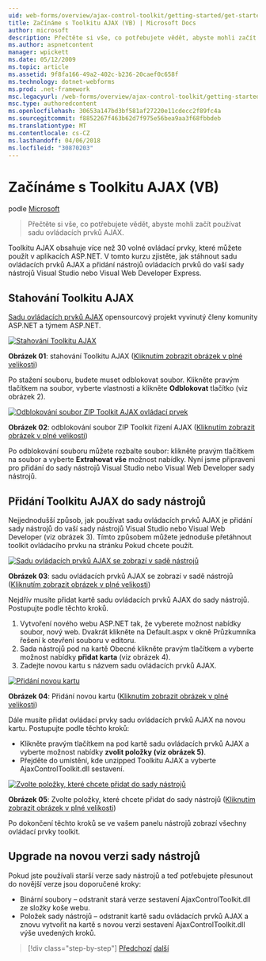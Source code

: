 ```yaml
---
uid: web-forms/overview/ajax-control-toolkit/getting-started/get-started-with-the-ajax-control-toolkit-vb
title: Začínáme s Toolkitu AJAX (VB) | Microsoft Docs
author: microsoft
description: Přečtěte si vše, co potřebujete vědět, abyste mohli začít používat sadu ovládacích prvků AJAX.
ms.author: aspnetcontent
manager: wpickett
ms.date: 05/12/2009
ms.topic: article
ms.assetid: 9f8fa166-49a2-402c-b236-20caef0c658f
ms.technology: dotnet-webforms
ms.prod: .net-framework
msc.legacyurl: /web-forms/overview/ajax-control-toolkit/getting-started/get-started-with-the-ajax-control-toolkit-vb
msc.type: authoredcontent
ms.openlocfilehash: 30653a147bd3bf581af27220e11cdecc2f89fc4a
ms.sourcegitcommit: f8852267f463b62d7f975e56bea9aa3f68fbbdeb
ms.translationtype: MT
ms.contentlocale: cs-CZ
ms.lasthandoff: 04/06/2018
ms.locfileid: "30870203"
---
```

<a name="get-started-with-the-ajax-control-toolkit-vb"></a>Začínáme s Toolkitu AJAX (VB)
====================
podle [Microsoft](https://github.com/microsoft)

> Přečtěte si vše, co potřebujete vědět, abyste mohli začít používat sadu ovládacích prvků AJAX.


Toolkitu AJAX obsahuje více než 30 volné ovládací prvky, které můžete použít v aplikacích ASP.NET. V tomto kurzu zjistěte, jak stáhnout sadu ovládacích prvků AJAX a přidání nástrojů ovládacích prvků do vaší sady nástrojů Visual Studio nebo Visual Web Developer Express.

## <a name="downloading-the-ajax-control-toolkit"></a>Stahování Toolkitu AJAX

[Sadu ovládacích prvků AJAX](http://devexpress.com/act) opensourcový projekt vyvinutý členy komunity ASP.NET a týmem ASP.NET.


[![Stahování Toolkitu AJAX](get-started-with-the-ajax-control-toolkit-vb/_static/image1.jpg)](get-started-with-the-ajax-control-toolkit-vb/_static/image1.png)

**Obrázek 01**: stahování Toolkitu AJAX ([Kliknutím zobrazit obrázek v plné velikosti](get-started-with-the-ajax-control-toolkit-vb/_static/image2.png))


Po stažení souboru, budete muset odblokovat soubor. Klikněte pravým tlačítkem na soubor, vyberte vlastnosti a klikněte **Odblokovat** tlačítko (viz obrázek 2).


[![Odblokování soubor ZIP Toolkit AJAX ovládací prvek](get-started-with-the-ajax-control-toolkit-vb/_static/image2.jpg)](get-started-with-the-ajax-control-toolkit-vb/_static/image3.png)

**Obrázek 02**: odblokování soubor ZIP Toolkit řízení AJAX ([Kliknutím zobrazit obrázek v plné velikosti](get-started-with-the-ajax-control-toolkit-vb/_static/image4.png))


Po odblokování souboru můžete rozbalte soubor: klikněte pravým tlačítkem na soubor a vyberte **Extrahovat vše** možnost nabídky. Nyní jsme připraveni pro přidání do sady nástrojů Visual Studio nebo Visual Web Developer sady nástrojů.

## <a name="adding-the-ajax-control-toolkit-to-the-toolbox"></a>Přidání Toolkitu AJAX do sady nástrojů

Nejjednodušší způsob, jak používat sadu ovládacích prvků AJAX je přidání sady nástrojů do vaší sady nástrojů Visual Studio nebo Visual Web Developer (viz obrázek 3). Tímto způsobem můžete jednoduše přetáhnout toolkit ovládacího prvku na stránku Pokud chcete použít.


[![Sadu ovládacích prvků AJAX se zobrazí v sadě nástrojů](get-started-with-the-ajax-control-toolkit-vb/_static/image3.jpg)](get-started-with-the-ajax-control-toolkit-vb/_static/image5.png)

**Obrázek 03**: sadu ovládacích prvků AJAX se zobrazí v sadě nástrojů ([Kliknutím zobrazit obrázek v plné velikosti](get-started-with-the-ajax-control-toolkit-vb/_static/image6.png))


Nejdřív musíte přidat kartě sadu ovládacích prvků AJAX do sady nástrojů. Postupujte podle těchto kroků.

1. Vytvoření nového webu ASP.NET tak, že vyberete možnost nabídky soubor, nový web. Dvakrát klikněte na Default.aspx v okně Průzkumníka řešení k otevření souboru v editoru.
2. Sada nástrojů pod na kartě Obecné klikněte pravým tlačítkem a vyberte možnost nabídky **přidat karta** (viz obrázek 4).
3. Zadejte novou kartu s názvem sadu ovládacích prvků AJAX.


[![Přidání novou kartu](get-started-with-the-ajax-control-toolkit-vb/_static/image4.jpg)](get-started-with-the-ajax-control-toolkit-vb/_static/image7.png)

**Obrázek 04**: Přidání novou kartu ([Kliknutím zobrazit obrázek v plné velikosti](get-started-with-the-ajax-control-toolkit-vb/_static/image8.png))


Dále musíte přidat ovládací prvky sadu ovládacích prvků AJAX na novou kartu. Postupujte podle těchto kroků:

- Klikněte pravým tlačítkem na pod kartě sadu ovládacích prvků AJAX a vyberte možnost nabídky **zvolit položky (viz obrázek 5)**.
- Přejděte do umístění, kde unzipped Toolkitu AJAX a vyberte AjaxControlToolkit.dll sestavení.


[![Zvolte položky, které chcete přidat do sady nástrojů](get-started-with-the-ajax-control-toolkit-vb/_static/image5.jpg)](get-started-with-the-ajax-control-toolkit-vb/_static/image9.png)

**Obrázek 05**: Zvolte položky, které chcete přidat do sady nástrojů ([Kliknutím zobrazit obrázek v plné velikosti](get-started-with-the-ajax-control-toolkit-vb/_static/image10.png))


Po dokončení těchto kroků se ve vašem panelu nástrojů zobrazí všechny ovládací prvky toolkit.

## <a name="upgrading-to-a-new-version-of-the-toolkit"></a>Upgrade na novou verzi sady nástrojů

Pokud jste používali starší verze sady nástrojů a teď potřebujete přesunout do novější verze jsou doporučené kroky:

- Binární soubory – odstranit stará verze sestavení AjaxControlToolkit.dll ze složky koše webu.
- Položek sady nástrojů – odstranit kartě sadu ovládacích prvků AJAX a znovu vytvořit na kartě s novou verzi sestavení AjaxControlToolkit.dll výše uvedených kroků.

> [!div class="step-by-step"]
> [Předchozí](creating-a-custom-ajax-control-toolkit-control-extender-cs.md)
> [další](using-ajax-control-toolkit-controls-and-control-extenders-vb.md)
